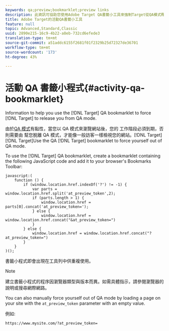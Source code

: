 ```yaml
---
keywords: qa;preview;bookmarklet;preview links
description: 此資訊可協助您使用Adobe Target QA書籤小工具來強制Target從QA模式釋放您。
title: Adobe Target的活動QA書籤小工具
feature: null
topic: Advanced,Standard,Classic
uuid: 2890e215-16c9-4b22-a8eb-732cd6efede3
translation-type: tm+mt
source-git-commit: a51addc6155f2681f01f2329b25d72327de36701
workflow-type: tm+mt
source-wordcount: '173'
ht-degree: 43%

---
```



# 活動 QA 書籤小程式{#activity-qa-bookmarklet}

Information to help you use the [!DNL Target] QA bookmarklet to force [!DNL Target] to release you from QA mode.

由於[QA 模式](../../c-activities/c-activity-qa/activity-qa.md#concept_9329EF33DE7D41CA9815C8115DBC4E40)有黏性，當您以 QA 模式來瀏覽網站後，您的 工作階段必須到期，否則需要由 幫您脫離 QA 模式，才能像一般訪客一樣檢視您的網站。[!DNL Target][!DNL Target]Use the QA [!DNL Target] bookmarklet to force yourself out of QA mode.

To use the [!DNL Target] QA bookmarklet, create a bookmarklet containing the following JavaScript code and add it to your browser&#39;s Bookmarks Toolbar:

```
javascript:(
    function () {
        if (window.location.href.indexOf('?') != -1) {
            var parts = window.location.href.split('at_preview_token',2);
            if (parts.length > 1) {
                window.location.href = parts[0].concat('at_preview_token=');
            } else {
                window.location.href = window.location.href.concat("&at_preview_token=")
            }
        } else {
            window.location.href = window.location.href.concat("?at_preview_token=")
        }
    }
)();
```

書籤小程式即會出現在工具列中供重複使用。

>[!NOTE]
>
>建立書籤小程式的程序因瀏覽器類型與版本而異。如需具體指示，請參閱瀏覽器的說明或搜尋網際網路。

You can also manually force yourself out of QA mode by loading a page on your site with the `at_preview_token` parameter with an empty value.

例如:

`https://www.mysite.com/?at_preview_token=`
